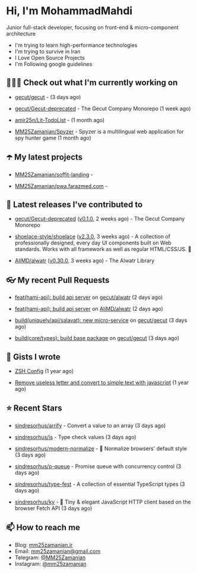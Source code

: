 # Hi, I'm MohammadMahdi

Junior full-stack developer, focusing on front-end & micro-component architecture

- I'm trying to learn high-performance technologies
- I'm trying to survive in Iran
- I Love Open Source Projects
- I'm Following google guidelines

## 👨🏻‍💻 Check out what I'm currently working on



- [gecut/gecut](https://github.com/gecut/gecut) -  (3 days ago)

- [gecut/Gecut-deprecated](https://github.com/gecut/Gecut-deprecated) - The Gecut Company Monorepo (1 week ago)

- [amir25n/Lit-TodoList](https://github.com/amir25n/Lit-TodoList) -  (1 month ago)

- [MM25Zamanian/Spyzer](https://github.com/MM25Zamanian/Spyzer) - Spyzer is a multilingual web application for spy hunter game (1 month ago)

## ☂️ My latest projects



- [MM25Zamanian/soffit-landing](https://github.com/MM25Zamanian/soffit-landing) - 

- [MM25Zamanian/pwa.farazmed.com](https://github.com/MM25Zamanian/pwa.farazmed.com) - 

## 🎉 Latest releases I've contributed to



- [gecut/Gecut-deprecated](https://github.com/gecut/Gecut-deprecated) ([v0.1.0](https://github.com/gecut/Gecut-deprecated/releases/tag/v0.1.0), 2 weeks ago) - The Gecut Company Monorepo

- [shoelace-style/shoelace](https://github.com/shoelace-style/shoelace) ([v2.3.0](https://github.com/shoelace-style/shoelace/releases/tag/v2.3.0), 3 weeks ago) - A collection of professionally designed, every day UI components built on Web standards. Works with all framework as well as regular HTML/CSS/JS. 🥾

- [AliMD/alwatr](https://github.com/AliMD/alwatr) ([v0.30.0](https://github.com/AliMD/alwatr/releases/tag/v0.30.0), 3 weeks ago) - The Alwatr Library

## 👓 My recent Pull Requests



- [feat(hami-api): build api server](https://github.com/gecut/alwatr/pull/1) on [gecut/alwatr](https://github.com/gecut/alwatr) (2 days ago)

- [feat(hami-api): build api server](https://github.com/AliMD/alwatr/pull/1000) on [AliMD/alwatr](https://github.com/AliMD/alwatr) (2 days ago)

- [build(uniquely/api/salavat): new micro-service](https://github.com/gecut/gecut/pull/10) on [gecut/gecut](https://github.com/gecut/gecut) (3 days ago)

- [build(core/types): build base package](https://github.com/gecut/gecut/pull/4) on [gecut/gecut](https://github.com/gecut/gecut) (3 days ago)

## 📓 Gists I wrote



- [ZSH Config](https://gist.github.com/fc1960135cf54fd5fae966c637455ffe) (1 year ago)

- [Remove useless letter and convert to simple text with javascript](https://gist.github.com/2249ec3b4dfe1de7693d6412beeba5a0) (1 year ago)

## ⭐ Recent Stars



- [sindresorhus/arrify](https://github.com/sindresorhus/arrify) - Convert a value to an array (3 days ago)

- [sindresorhus/is](https://github.com/sindresorhus/is) - Type check values (3 days ago)

- [sindresorhus/modern-normalize](https://github.com/sindresorhus/modern-normalize) - 🐒 Normalize browsers&#39; default style (3 days ago)

- [sindresorhus/p-queue](https://github.com/sindresorhus/p-queue) - Promise queue with concurrency control (3 days ago)

- [sindresorhus/type-fest](https://github.com/sindresorhus/type-fest) - A collection of essential TypeScript types (3 days ago)

- [sindresorhus/ky](https://github.com/sindresorhus/ky) - 🌳 Tiny &amp; elegant JavaScript HTTP client based on the browser Fetch API (3 days ago)

## 📫 How to reach me

- Blog: [mm25zamanian.ir](https://mm25zamanian.ir)
- Email: [mm25zamanian@gmail.com](mailto://mm25zamanian@gmail.com)
- Telegram: [@MM25Zamanian](https://t.me/MM25Zamanian)
- Instagram: [@mm25zamanian](https://instagram.com/mm25zamanian)
